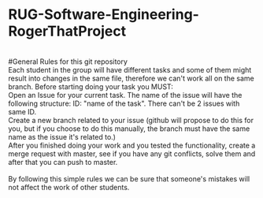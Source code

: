 # RUG-Software-Engineering-RogerThatProject
</br>
#General Rules for this git repository
</br>
Each student in the group will have different tasks and some of them might result into changes in the same file, therefore we can't work all on the same branch.
Before starting doing your task you MUST:</br>
Open an Issue for your current task. The name of the issue will have the following structure: ID: "name of the task". There can't be 2 issues with same ID. </br>
Create a new branch related to your issue (github will propose to do this for you, but if you choose to do this manually, the branch must have the same name as the issue it's related to.)</br>
After you finished doing your work and you tested the functionality, create a merge request with master, see if you have any git conflicts, solve them and after that you can push to master.</br>
</br>
By following this simple rules we can be sure that someone's mistakes will not affect the work of other students. 
